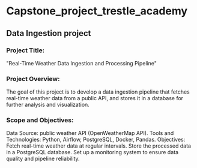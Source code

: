 # Capstone_project_trestle_academy
## Data Ingestion project
### Project Title:
"Real-Time Weather Data Ingestion and Processing Pipeline"

### Project Overview:
The goal of this project is to develop a data ingestion pipeline that fetches real-time weather data from a public API, and stores it in a database for further analysis and visualization.

### Scope and Objectives:
Data Source:  public weather API (OpenWeatherMap API).
Tools and Technologies: Python, Airflow, PostgreSQL, Docker, Pandas.
Objectives:
Fetch real-time weather data at regular intervals.
Store the processed data in a PostgreSQL database.
Set up a monitoring system to ensure data quality and pipeline reliability.
